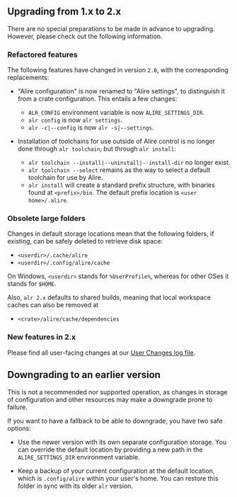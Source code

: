 ## Upgrading from 1.x to 2.x

There are no special preparations to be made in advance to upgrading. However,
please check out the following information.

### Refactored features

The following features have changed in version `2.0`, with the corresponding
replacements:

- "Alire configuration" is now renamed to "Alire settings", to distinguish it
  from a crate configuration. This entails a few changes:
  - `ALR_CONFIG` environment variable is now `ALIRE_SETTINGS_DIR`.
  - `alr config` is now `alr settings`.
  - `alr -c|--config` is now `alr -s|--settings`.

- Installation of toolchains for use outside of Alire control is no longer done
  through `alr toolchain`, but through `alr install`:
  - `alr toolchain --install|--uninstall|--install-dir` no longer exist.
  - `alr toolchain --select` remains as the way to select a default toolchain
    for use by Alire.
  - `alr install` will create a standard prefix structure, with binaries found
    at `<prefix>/bin`. The default prefix location is `<user home>/.alire`.

### Obsolete large folders

Changes in default storage locations mean that the following folders, if
existing, can be safely deleted to retrieve disk space:

- `<userdir>/.cache/alire`
- `<userdir>/.config/alire/cache`

On Windows, `<userdir>` stands for `%UserProfile%`, whereas for other OSes it
stands for `$HOME`.

Also, `alr 2.x` defaults to shared builds, meaning that local workspace
caches can also be removed at

- `<crate>/alire/cache/dependencies`

### New features in 2.x

Please find all user-facing changes at our [User Changes log
file](https://github.com/alire-project/alire/blob/master/doc/user-changes.md).

## Downgrading to an earlier version

This is not a recommended nor supported operation, as changes in storage of configuration and
other resources may make a downgrade prone to failure.

If you want to have a fallback to be able to downgrade, you have two safe
options:

- Use the newer version with its own separate configuration storage. You can override
  the default location by providing a new path in the `ALIRE_SETTINGS_DIR` environment
  variable.

- Keep a backup of your current configuration at the default location, which is
  `.config/alire` within your user's home. You can restore this folder in sync with
  its older `alr` version.

